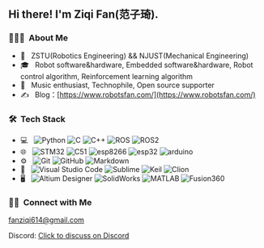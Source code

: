 <h2> Hi there! I'm Ziqi Fan(范子琦).</h2>

<h3> 👨🏻‍💻 &nbsp;About Me </h3>

- 🤔 &nbsp; ZSTU(Robotics Engineering) && NJUST(Mechanical Engineering)
- 🎓 &nbsp; Robot software&hardware, Embedded software&hardware, Robot control algorithm, Reinforcement learning algorithm
- 💼 &nbsp; Music enthusiast, Technophile, Open source supporter
- ✍️ &nbsp; Blog：[https://www.robotsfan.com/](https://www.robotsfan.com/)

<h3> 🛠 &nbsp;Tech Stack</h3>

- 💻 &nbsp;
  ![Python](https://img.shields.io/badge/-Python-333333?style=flat&logo=python)
  ![C](https://img.shields.io/badge/-C-333333?style=flat&logo=c&logoColor=007396)
  ![C++](https://img.shields.io/badge/-C++-333333?style=flat&logo=c%2B%2B&logoColor=00599C)
  ![ROS](https://img.shields.io/badge/-ROS-333333?style=flat&logo=ros)
  ![ROS2](https://img.shields.io/badge/-ROS2-333333?style=flat&logo=ros2)
- 🌐 &nbsp;
  ![STM32](https://img.shields.io/badge/-STM32-333333?style=flat&logo=stmicroelectronics)
  ![C51](https://img.shields.io/badge/-C51-333333?style=flat)
  ![esp8266](https://img.shields.io/badge/-esp8266-333333?style=flat&logo=esphome)
  ![esp32](https://img.shields.io/badge/-esp32-333333?style=flat&logo=esphome)
  ![arduino](https://img.shields.io/badge/-arduino-333333?style=flat&logo=arduino)
- ⚙️ &nbsp;
  ![Git](https://img.shields.io/badge/-Git-333333?style=flat&logo=git)
  ![GitHub](https://img.shields.io/badge/-GitHub-333333?style=flat&logo=github)
  ![Markdown](https://img.shields.io/badge/-Markdown-333333?style=flat&logo=markdown)
- 🔧 &nbsp;
  ![Visual Studio Code](https://img.shields.io/badge/-Visual%20Studio%20Code-333333?style=flat&logo=visual-studio-code&logoColor=007ACC)
  ![Sublime](https://img.shields.io/badge/-Sublime-333333?style=flat&logo=sublimetext)
  ![Keil](https://img.shields.io/badge/-Keil-333333?style=flat&logo=arm)
  ![Clion](https://img.shields.io/badge/-Clion-333333?style=flat&logo=clion)
- 🖥 &nbsp;
  ![Altium Designer](https://img.shields.io/badge/-Altium%20Designer-333333?style=flat&logo=altiumdesigner)
  ![SolidWorks](https://img.shields.io/badge/-SolidWorks-333333?style=flat&logo=solidworks)
  ![MATLAB](https://img.shields.io/badge/-MATLAB-333333?style=flat&logo=mathworks)
  ![Fusion360](https://img.shields.io/badge/-Fusion360-333333?style=flat&logo=autodesk)


<h3> 🤝🏻 &nbsp;Connect with Me </h3>

  fanziqi614@gmail.com
  
  Discord: [Click to discuss on Discord](https://www.robotsfan.com/discord)
